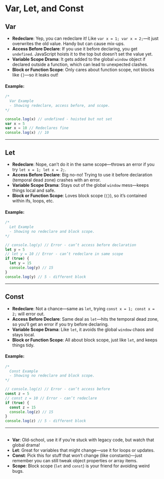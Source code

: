 # Var, Let, and Const


## Var
- **Redeclare**: Yep, you can redeclare it! Like `var x = 1; var x = 2;`—it just overwrites the old value. Handy but can cause mix-ups.
- **Access Before Declare**: If you use it before declaring, you get `undefined`. JavaScript hoists it to the top but doesn’t set the value yet.
- **Variable Scope Drama**: It gets added to the global `window` object if declared outside a function, which can lead to unexpected clashes.
- **Block or Function Scope**: Only cares about function scope, not blocks like `{}`—so it leaks out!

#### Example:
```javascript
/*
  Var Example
  - Showing redeclare, access before, and scope.
*/

console.log(x) // undefined - hoisted but not set
var x = 5
var x = 10 // Redeclares fine
console.log(x) // 10
```

---

## Let
- **Redeclare**: Nope, can’t do it in the same scope—throws an error if you try `let x = 1; let x = 2;`.
- **Access Before Declare**: Big no-no! Trying to use it before declaration (temporal dead zone) crashes with an error.
- **Variable Scope Drama**: Stays out of the global `window` mess—keeps things local and safe.
- **Block or Function Scope**: Loves block scope (`{}`), so it’s contained within ifs, loops, etc.

#### Example:
```javascript
/*
  Let Example
  - Showing no redeclare and block scope.
*/

// console.log(y) // Error - can’t access before declaration
let y = 5
// let y = 10 // Error - can’t redeclare in same scope
if (true) {
  let y = 15
  console.log(y) // 15
}
console.log(y) // 5 - different block
```

---

## Const
- **Redeclare**: Not a chance—same as `let`, trying `const x = 1; const x = 2;` will error out.
- **Access Before Declare**: Same deal as `let`—hits the temporal dead zone, so you’ll get an error if you try before declaring.
- **Variable Scope Drama**: Like `let`, it avoids the global `window` chaos and stays local.
- **Block or Function Scope**: All about block scope, just like `let`, and keeps things tidy.

#### Example:
```javascript
/*
  Const Example
  - Showing no redeclare and block scope.
*/

// console.log(z) // Error - can’t access before
const z = 5
// const z = 10 // Error - can’t redeclare
if (true) {
  const z = 15
  console.log(z) // 15
}
console.log(z) // 5 - different block
```

---
## 
- **Var**: Old-school, use it if you’re stuck with legacy code, but watch that global drama!
- **Let**: Great for variables that might change—use it for loops or updates.
- **Const**: Pick this for stuff that won’t change (like constants)—just remember you can still tweak object properties or array items.
- **Scope**: Block scope (`let` and `const`) is your friend for avoiding weird bugs.
